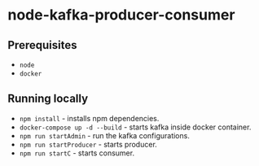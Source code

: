 # node-kafka-producer-consumer

## Prerequisites

* `node`
* `docker`

## Running locally

* `npm install` - installs npm dependencies.
* `docker-compose up -d --build` - starts kafka inside docker container.
* `npm run startAdmin` - run the kafka configurations.
* `npm run startProducer` - starts producer.
* `npm run startC` - starts consumer.
